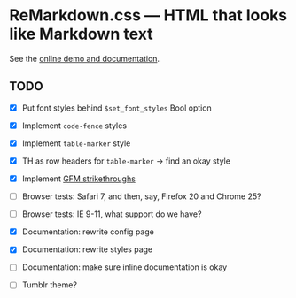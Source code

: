 
# ReMarkdown.css — HTML that looks like Markdown text

See the [online demo and documentation](http://fvsch.com/code/remarkdown/).

## TODO

- [x] Put font styles behind `$set_font_styles` Bool option
- [x] Implement `code-fence` styles
- [x] Implement `table-marker` style
- [x] TH as row headers for `table-marker` -> find an okay style
- [x] Implement [GFM strikethroughs](https://help.github.com/articles/github-flavored-markdown#strikethrough)
- [ ] Browser tests: Safari 7, and then, say, Firefox 20 and Chrome 25?
- [ ] Browser tests: IE 9-11, what support do we have?
- [x] Documentation: rewrite config page
- [x] Documentation: rewrite styles page
- [ ] Documentation: make sure inline documentation is okay

- [ ] Tumblr theme?
